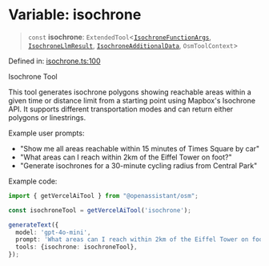 # Variable: isochrone

> `const` **isochrone**: `ExtendedTool`\<[`IsochroneFunctionArgs`](../type-aliases/IsochroneFunctionArgs.md), [`IsochroneLlmResult`](../type-aliases/IsochroneLlmResult.md), [`IsochroneAdditionalData`](../type-aliases/IsochroneAdditionalData.md), `OsmToolContext`\>

Defined in: [isochrone.ts:100](https://github.com/GeoDaCenter/openassistant/blob/36f516b8229288259590b2d9dab3b10cbfc3cbfd/packages/osm/src/isochrone.ts#L100)

Isochrone Tool

This tool generates isochrone polygons showing reachable areas within a given time or distance limit
from a starting point using Mapbox's Isochrone API. It supports different transportation modes
and can return either polygons or linestrings.

Example user prompts:
- "Show me all areas reachable within 15 minutes of Times Square by car"
- "What areas can I reach within 2km of the Eiffel Tower on foot?"
- "Generate isochrones for a 30-minute cycling radius from Central Park"

Example code:
```typescript
import { getVercelAiTool } from "@openassistant/osm";

const isochroneTool = getVercelAiTool('isochrone');

generateText({
  model: 'gpt-4o-mini',
  prompt: 'What areas can I reach within 2km of the Eiffel Tower on foot?',
  tools: {isochrone: isochroneTool},
});
```
